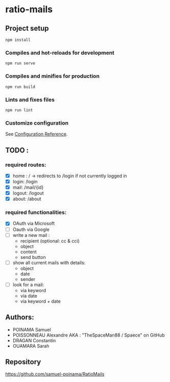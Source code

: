 # ratio-mails

## Project setup
```
npm install
```

### Compiles and hot-reloads for development
```
npm run serve
```

### Compiles and minifies for production
```
npm run build
```

### Lints and fixes files
```
npm run lint
```

### Customize configuration
See [Configuration Reference](https://cli.vuejs.org/config/).

## TODO :
### required routes:
- [x] home : / → redirects to /login if not currently logged in
- [x] login: /login
- [x] mail: /mail/{id}
- [x] logout: /logout
- [x] about: /about

### required functionalities:
- [x] OAuth via Microsoft
- [ ] Oauth via Google
- [ ] write a new mail :
  - recipient (optional: cc & cci)
  - object
  - content
  - send button
- [ ] show all current mails with details:
  - object
  - date
  - sender
- [ ] look for a mail:
  - via keyword
  - via date
  - via keyword + date

## Authors:
- POINAMA Samuel
- POISSONNEAU Alexandre AKA : "TheSpaceMan88 / Spaece" on GitHub
- DRAGAN Constantin
- OUAMARA Sarah

## Repository
https://github.com/samuel-poinama/RatioMails

